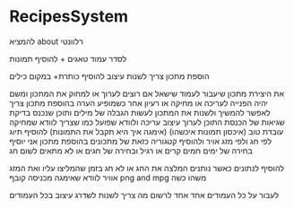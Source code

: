# RecipesSystem
להמציא about רלוונטי

לסדר עמוד טאגים + להוסיף תמונות

הוספת מתכון צריך לשנות עיצוב להוסיף כותרת+ במקום כילים
 
את היצירת מתכון שיעבור לעמוד שישאל אם רוצים לערוך או למחוק את המתכון ומשם יהיה הפנייה לעריכה או מחיקה או רעיון אחר
כשמופיע הערה בהוספת מתכון צריך לאפשר להמשיך ולשנות את המתכון
לעשות הגבלה של מילים ותוכן שנכנס
בדיקת שגיאות של הכנסת התוכן
לערוך עיצוב עריכה ולוודא שפועל כמו שצריך
לוודא שמחיקה עובדת טוב
(איכסון תמונות איכשהו)
(אימגה איך היא תקבל את התמונות)
להוסיף תיוג לפי חג ולפי מזג אויר ולהוסיף קטגוריה כזאת של מתכונים
בהוספת מתכון אני יוסיף בחירה של ימים חמים קרים או רגיל
ובחירה של חגים או לא מתאים לשום חג

להוסיף לנתונים כאשר נותנים המלצה את החג או לא חג בזמן שהמליצו עליו ואת המזג אוויר
לוודא שאימגה מכניסה קובף png and mpg משהו כשה

לעבור על כל העמודים אחד אחד לרשום מה צריך לשנות
לשדרג עיצוב בכל העמודים
